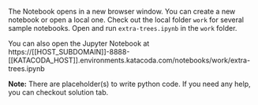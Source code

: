 The Notebook opens in a new browser window. You can create a new notebook or open a local one. Check out the local folder `work` for several sample notebooks. Open and run `extra-trees.ipynb` in the `work` folder.

You can also open the Jupyter Notebook at https://[[HOST_SUBDOMAIN]]-8888-[[KATACODA_HOST]].environments.katacoda.com/notebooks/work/extra-trees.ipynb

**Note:**
There are placeholder(s) to write python code. If you need any help, you can checkout solution tab.